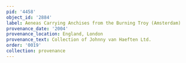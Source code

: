 ```yaml
---
pid: '4458'
object_id: '2884'
label: Aeneas Carrying Anchises from the Burning Troy (Amsterdam)
provenance_date: '2004'
provenance_location: England, London
provenance_text: Collection of Johnny van Haeften Ltd.
order: '0019'
collection: provenance
---
```

